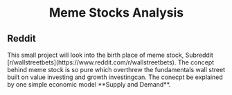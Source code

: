 <h1 align = 'center'> 
	Meme Stocks Analysis
	</h1>
<h2>
	Reddit
	</h2>
This small project will look into the birth place of meme stock, Subreddit [r/wallstreetbets](https://www.reddit.com/r/wallstreetbets). The concept behind meme stock is so pure which overthrew the fundamentals wall street built on value investing and growth investingcan. The conecpt be explained by one simple economic model **Supply and Demand**.
